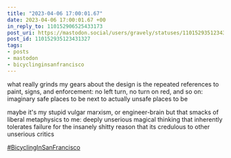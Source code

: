 ```yaml
---
title: "2023-04-06 17:00:01.67"
date: 2023-04-06 17:00:01.67 +00
in_reply_to: 110152906525433173
post_uri: https://mastodon.social/users/gravely/statuses/110152935123431327
post_id: 110152935123431327
tags:
- posts
- mastodon
- bicyclinginsanfrancisco
---
```

what really grinds my gears about the design is the repeated references to paint, signs, and enforcement: no left turn, no turn on red, and so on: imaginary safe places to be next to actually unsafe places to be

maybe it's my stupid vulgar marxism, or engineer-brain but that smacks of liberal metaphysics to me: deeply unserious magical thinking that inherently tolerates failure for the insanely shitty reason that its credulous to other unserious critics

[#BicyclingInSanFrancisco](https://mastodon.social/tags/BicyclingInSanFrancisco)


